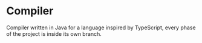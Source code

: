 # Compiler

Compiler written in Java for a language inspired by TypeScript, every phase of the project is inside its own branch.
